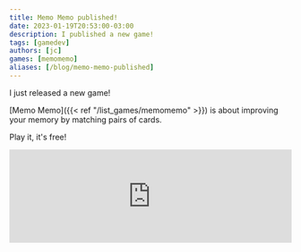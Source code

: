 ```yaml
---
title: Memo Memo published!
date: 2023-01-19T20:53:00-03:00
description: I published a new game!
tags: [gamedev]
authors: [jc]
games: [memomemo]
aliases: [/blog/memo-memo-published]
---
```


I just released a new game!

[Memo Memo]({{< ref "/list_games/memomemo" >}}) is about improving your memory by matching pairs of cards.

Play it, it's free!

<iframe src="https://itch.io/embed/1884355?linkback=true&amp;bg_color=16171a&amp;fg_color=fafdff&amp;link_color=ff2674&amp;border_color=222" width="100%" height="167" frameborder="0"><a href="https://juancolacelli.itch.io/memomemo">Memo Memo by Juan Colacelli</a></iframe>
